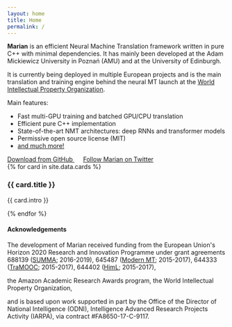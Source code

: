 ```yaml
---
layout: home
title: Home
permalink: /
---
```


<div class="intro">
  <p>
  <b>Marian</b> is an efficient Neural Machine Translation framework written
  in pure C++ with minimal dependencies. It has mainly been developed at the
  Adam Mickiewicz University in Poznań (AMU) and at the University of Edinburgh.
  </p>

  <p>
  It is currently being deployed in multiple European projects and is the main
  translation and training engine behind the neural MT launch at the
  <a href="http://www.wipo.int/pressroom/en/articles/2016/article_0014.html">World Intellectual Property Organization</a>.
  </p>

  <p>
  Main features:
  <ul>
    <li> Fast multi-GPU training and batched GPU/CPU translation </li>
    <li> Efficient pure C++ implementation </li>
    <li> State-of-the-art NMT architectures: deep RNNs and transformer models </li>
    <li> Permissive open source license (MIT) </li>
    <li> <a href="{{ site.baseurl }}../features"> and much more! </a> </li>
  </ul>
  </p>

  <div class="cta-container">
    <a class="btn btn-primary btn-cta btn-blue" style="width: 220px; margin-right: 20px" href="{{ site.github }}/marian" target="_blank">
      <i class="fa fa-github"></i>
      Download from GitHub
    </a>
    <a class="btn btn-primary btn-cta btn-blue" style="width: 230px" href="https://twitter.com/marian_nmt?ref_src=twsrc%5Etfw" target="_blank">
      <i class="fa fa-twitter"></i>
      Follow Marian on Twitter
    </a>
  </div><!--//cta-container-->
</div><!--//intro-->

<div id="cards-wrapper" class="cards-wrapper row">
  {% for card in site.data.cards %}
  <div class="item item-{{ card.color }} col-md-4 col-sm-6 col-xs-6">
    <div class="item-inner">
      <div class="icon-holder">
        <span aria-hidden="true" class="icon fa {{ card.icon }}"></span>
      </div><!--//icon-holder-->
      <h3 class="title">{{ card.title }}</h3>
      <p class="intro">{{ card.intro }}</p>
      <a class="link" href="{{ card.link }}"><span></span></a>
    </div><!--//item-inner-->
  </div><!--//item-->
  {% endfor %}
</div><!--//cards-->

<h4> Acknowledgements </h4>
<div class="intro">
  <p>
The development of Marian received funding from the European Union's Horizon 2020
Research and Innovation Programme under grant agreements
688139 (<a href="http://www.summa-project.eu">SUMMA</a>; 2016-2019),
645487 (<a href="http://www.modernmt.eu">Modern MT</a>; 2015-2017),
644333 (<a href="http://tramooc.eu/">TraMOOC</a>; 2015-2017),
644402 (<a href="http://www.himl.eu/">HimL</a>; 2015-2017),

the Amazon Academic Research Awards program,
the World Intellectual Property Organization,

and is based upon work supported in part by the Office of the Director of
National Intelligence (ODNI), Intelligence Advanced Research Projects Activity
(IARPA), via contract #FA8650-17-C-9117.
  </p>
</div>
